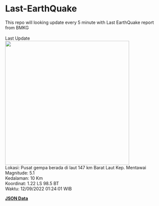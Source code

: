 # Last-EarthQuake
This repo will looking update every 5 minute with Last EarthQuake report from BMKG
<br>
<br>
Last Update
<br>
<img src="https://ews.bmkg.go.id/TEWS/data/20220912012401.mmi.jpg" width="400"/>
<br>
Lokasi: Pusat gempa berada di laut 147 km Barat Laut Kep. Mentawai <br>
Magnitude: 5.1 <br>
Kedalaman: 10 Km <br>
Koordinat: 1.22 LS 98.5 BT <br>
Waktu: 12/09/2022 01:24:01 WIB <br>

<a href="./data/data.json">**JSON Data**</a>
